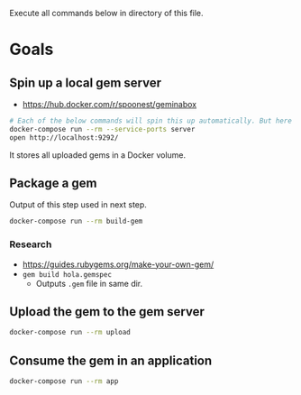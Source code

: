 Execute all commands below in directory of this file.

# Goals

## Spin up a local gem server

- https://hub.docker.com/r/spoonest/geminabox

```sh
# Each of the below commands will spin this up automatically. But here's a command to spin it up:
docker-compose run --rm --service-ports server
open http://localhost:9292/
```

It stores all uploaded gems in a Docker volume.

## Package a gem

Output of this step used in next step.

```sh
docker-compose run --rm build-gem
```

### Research

- https://guides.rubygems.org/make-your-own-gem/
- `gem build hola.gemspec`
  - Outputs `.gem` file in same dir.

## Upload the gem to the gem server

```sh
docker-compose run --rm upload
```

## Consume the gem in an application

```sh
docker-compose run --rm app
```

